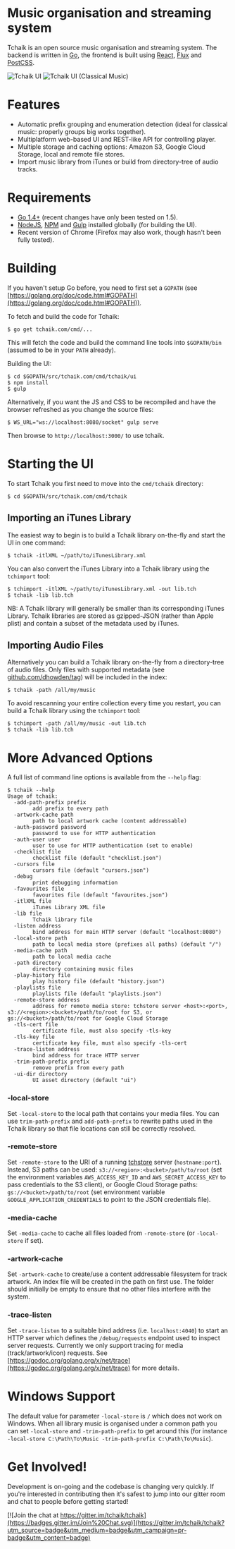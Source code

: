# Music organisation and streaming system

Tchaik is an open source music organisation and streaming system.  The backend is written in [Go](http://golang.org), the frontend is built using [React](https://facebook.github.io/react/), [Flux](https://facebook.github.io/flux/) and [PostCSS](https://github.com/postcss/postcss).

![Tchaik UI](https://storage.googleapis.com/tchaik-1.appspot.com/cover-view.png "Tchaik UI")
![Tchaik UI (Classical Music)](https://storage.googleapis.com/tchaik-1.appspot.com/classical-org.png "Tchaik UI (Classical Music)")

# Features

* Automatic prefix grouping and enumeration detection (ideal for classical music: properly groups big works together).
* Multiplatform web-based UI and REST-like API for controlling player.
* Multiple storage and caching options: Amazon S3, Google Cloud Storage, local and remote file stores.
* Import music library from iTunes or build from directory-tree of audio tracks.

# Requirements

* [Go 1.4+](http://golang.org/dl/) (recent changes have only been tested on 1.5).
* [NodeJS](https://nodejs.org/), [NPM](https://www.npmjs.com/) and [Gulp](http://gulpjs.com/) installed globally (for building the UI).
* Recent version of Chrome (Firefox may also work, though hasn't been fully tested).

# Building

If you haven't setup Go before, you need to first set a `GOPATH` (see [https://golang.org/doc/code.html#GOPATH](https://golang.org/doc/code.html#GOPATH)).

To fetch and build the code for Tchaik:

    $ go get tchaik.com/cmd/...

This will fetch the code and build the command line tools into `$GOPATH/bin` (assumed to be in your `PATH` already).

Building the UI:

    $ cd $GOPATH/src/tchaik.com/cmd/tchaik/ui
    $ npm install
    $ gulp

Alternatively, if you want the JS and CSS to be recompiled and have the browser refreshed as you change the source files:

    $ WS_URL="ws://localhost:8080/socket" gulp serve

Then browse to `http://localhost:3000/` to use tchaik.

# Starting the UI

To start Tchaik you first need to move into the `cmd/tchaik` directory:

    $ cd $GOPATH/src/tchaik.com/cmd/tchaik

## Importing an iTunes Library

The easiest way to begin is to build a Tchaik library on-the-fly and start the UI in one command:

    $ tchaik -itlXML ~/path/to/iTunesLibrary.xml

You can also convert the iTunes Library into a Tchaik library using the `tchimport` tool:

    $ tchimport -itlXML ~/path/to/iTunesLibrary.xml -out lib.tch
    $ tchaik -lib lib.tch

NB: A Tchaik library will generally be smaller than its corresponding iTunes Library.  Tchaik libraries are stored as gzipped-JSON (rather than Apple plist) and contain a subset of the metadata used by iTunes.

## Importing Audio Files

Alternatively you can build a Tchaik library on-the-fly from a directory-tree of audio files. Only files with supported metadata (see [github.com/dhowden/tag](https://github.com/dhowden/tag)) will be included in the index:

    $ tchaik -path /all/my/music

To avoid rescanning your entire collection every time you restart, you can build a Tchaik library using the `tchimport` tool:

    $ tchimport -path /all/my/music -out lib.tch
    $ tchaik -lib lib.tch

# More Advanced Options

A full list of command line options is available from the `--help` flag:

    $ tchaik --help
    Usage of tchaik:
      -add-path-prefix prefix
        	add prefix to every path
      -artwork-cache path
        	path to local artwork cache (content addressable)
      -auth-password password
        	password to use for HTTP authentication
      -auth-user user
        	user to use for HTTP authentication (set to enable)
      -checklist file
        	checklist file (default "checklist.json")
      -cursors file
        	cursors file (default "cursors.json")
      -debug
        	print debugging information
      -favourites file
        	favourites file (default "favourites.json")
      -itlXML file
        	iTunes Library XML file
      -lib file
        	Tchaik library file
      -listen address
        	bind address for main HTTP server (default "localhost:8080")
      -local-store path
        	path to local media store (prefixes all paths) (default "/")
      -media-cache path
        	path to local media cache
      -path directory
        	directory containing music files
      -play-history file
        	play history file (default "history.json")
      -playlists file
        	playlists file (default "playlists.json")
      -remote-store address
        	address for remote media store: tchstore server <host>:<port>, s3://<region>:<bucket>/path/to/root for S3, or gs://<bucket>/path/to/root for Google Cloud Storage
      -tls-cert file
        	certificate file, must also specify -tls-key
      -tls-key file
        	certificate key file, must also specify -tls-cert
      -trace-listen address
        	bind address for trace HTTP server
      -trim-path-prefix prefix
        	remove prefix from every path
      -ui-dir directory
        	UI asset directory (default "ui")

### -local-store

Set `-local-store` to the local path that contains your media files.  You can use `trim-path-prefix` and `add-path-prefix` to rewrite paths used in the Tchaik library so that file locations can still be correctly resolved.

### -remote-store

Set `-remote-store` to the URI of a running [tchstore](http://godoc.org/tchaik.com/cmd/tchstore) server  (`hostname:port`).  Instead, S3 paths can be used: `s3://<region>:<bucket>/path/to/root` (set the environment variables `AWS_ACCESS_KEY_ID` and `AWS_SECRET_ACCESS_KEY` to pass credentials to the S3 client), or Google Cloud Storage paths: `gs://<bucket>/path/to/root` (set environment variable `GOOGLE_APPLICATION_CREDENTIALS` to point to the JSON credentials file).

### -media-cache

Set `-media-cache` to cache all files loaded from `-remote-store` (or `-local-store` if set).

### -artwork-cache

Set `-artwork-cache` to create/use a content addressable filesystem for track artwork.  An index file will be created in the path on first use.  The folder should initially be empty to ensure that no other files interfere with the system.

### -trace-listen

Set `-trace-listen` to a suitable bind address (i.e. `localhost:4040`) to start an HTTP server which defines the `/debug/requests` endpoint used to inspect server requests.  Currently we only support tracing for media (track/artwork/icon) requests.  See [https://godoc.org/golang.org/x/net/trace](https://godoc.org/golang.org/x/net/trace) for more details. 

# Windows Support

The default value for parameter `-local-store` is `/` which does not work on Windows.  When all library music is organised under a common path you can set `-local-store` and `-trim-path-prefix` to get around this (for instance `-local-store C:\Path\To\Music -trim-path-prefix C:\Path\To\Music`).

# Get Involved!

Development is on-going and the codebase is changing very quickly.  If you're interested in contributing then it's safest to jump into our gitter room and chat to people before getting started!

[![Join the chat at https://gitter.im/tchaik/tchaik](https://badges.gitter.im/Join%20Chat.svg)](https://gitter.im/tchaik/tchaik?utm_source=badge&utm_medium=badge&utm_campaign=pr-badge&utm_content=badge)
